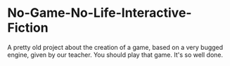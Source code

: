 # No-Game-No-Life-Interactive-Fiction
A pretty old project about the creation of a game, based on a very bugged engine, given by our teacher.
You should play that game. It's so well done.
